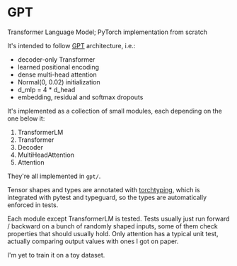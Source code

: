 # GPT
Transformer Language Model; PyTorch implementation from scratch

It's intended to follow [GPT](https://cdn.openai.com/research-covers/language-unsupervised/language_understanding_paper.pdf) architecture, i.e.:
 - decoder-only Transformer
 - learned positional encoding
 - dense multi-head attention
 - Normal(0, 0.02) initialization
 - d_mlp = 4 * d_head
 - embedding, residual and softmax dropouts

It's implemented as a collection of small modules, each depending on the one below it:
1. TransformerLM
2. Transformer
3. Decoder
4. MultiHeadAttention
5. Attention

They're all implemented in `gpt/`.  

Tensor shapes and types are annotated with [torchtyping](https://github.com/patrick-kidger/torchtyping), which is integrated with pytest and typeguard, so the types are automatically enforced in tests.

Each module except TransformerLM is tested. Tests usually just run forward / backward on a bunch of randomly shaped inputs, some of them check properties that should usually hold. Only attention has a typical unit test, actually comparing output values with ones I got on paper.  

I'm yet to train it on a toy dataset.
